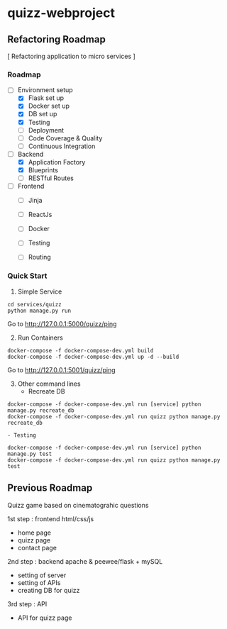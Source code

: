 # quizz-webproject

## Refactoring Roadmap
[ Refactoring application to micro services ]

### Roadmap
* [ ] Environment setup
    - [x] Flask set up
    - [x] Docker set up
    - [x] DB set up
    - [x] Testing
    - [ ] Deployment
    - [ ] Code Coverage & Quality
    - [ ] Continuous Integration
* [ ] Backend
    - [x] Application Factory
    - [x] Blueprints
    - [ ] RESTful Routes
* [ ] Frontend
    - [ ] Jinja
    - [ ] ReactJs
    - [ ] Docker
    - [ ] Testing
    - [ ] Routing
    

### Quick Start

1. Simple Service
```
cd services/quizz
python manage.py run
```

Go to http://127.0.0.1:5000/quizz/ping

2. Run Containers
```
docker-compose -f docker-compose-dev.yml build
docker-compose -f docker-compose-dev.yml up -d --build
```

Go to http://127.0.0.1:5001/quizz/ping

3. Other command lines
    - Recreate DB
```
docker-compose -f docker-compose-dev.yml run [service] python manage.py recreate_db
docker-compose -f docker-compose-dev.yml run quizz python manage.py recreate_db
```
    - Testing
```
docker-compose -f docker-compose-dev.yml run [service] python manage.py test
docker-compose -f docker-compose-dev.yml run quizz python manage.py test
```


## Previous Roadmap

Quizz game based on cinematograhic questions

1st step : frontend html/css/js
- home page
- quizz page
- contact page

2nd step : backend apache & peewee/flask + mySQL
- setting of server
- setting of APIs
- creating DB for quizz

3rd step : API
- API for quizz page
